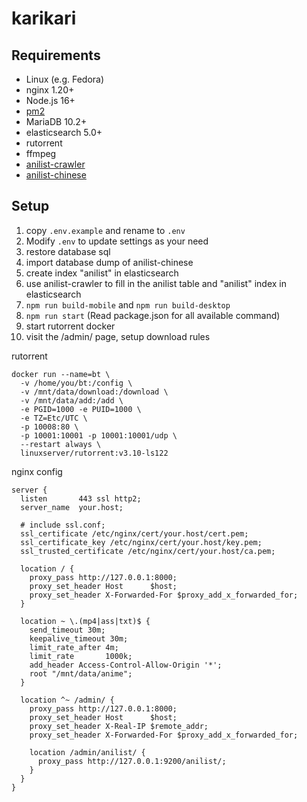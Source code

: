 # karikari

## Requirements

- Linux (e.g. Fedora)
- nginx 1.20+
- Node.js 16+
- [pm2](https://www.npmjs.com/package/pm2)
- MariaDB 10.2+
- elasticsearch 5.0+
- rutorrent
- ffmpeg
- [anilist-crawler](https://github.com/soruly/anilist-crawler)
- [anilist-chinese](https://github.com/soruly/anilist-chinese)

## Setup

1. copy `.env.example` and rename to `.env`
2. Modify `.env` to update settings as your need
3. restore database sql
4. import database dump of anilist-chinese
5. create index "anilist" in elasticsearch
5. use anilist-crawler to fill in the anilist table and "anilist" index in elasticsearch
6. `npm run build-mobile` and `npm run build-desktop`
7. `npm run start` (Read package.json for all available command)
8. start rutorrent docker
9. visit the /admin/ page, setup download rules

rutorrent
```
docker run --name=bt \
  -v /home/you/bt:/config \
  -v /mnt/data/download:/download \
  -v /mnt/data/add:/add \
  -e PGID=1000 -e PUID=1000 \
  -e TZ=Etc/UTC \
  -p 10008:80 \
  -p 10001:10001 -p 10001:10001/udp \
  --restart always \
  linuxserver/rutorrent:v3.10-ls122
```

nginx config
```
server {
  listen       443 ssl http2;
  server_name  your.host;

  # include ssl.conf;
  ssl_certificate /etc/nginx/cert/your.host/cert.pem;
  ssl_certificate_key /etc/nginx/cert/your.host/key.pem;
  ssl_trusted_certificate /etc/nginx/cert/your.host/ca.pem;

  location / {
    proxy_pass http://127.0.0.1:8000;
    proxy_set_header Host      $host;
    proxy_set_header X-Forwarded-For $proxy_add_x_forwarded_for;
  }

  location ~ \.(mp4|ass|txt)$ {
    send_timeout 30m;
    keepalive_timeout 30m;
    limit_rate_after 4m;
    limit_rate       1000k;
    add_header Access-Control-Allow-Origin '*';
    root "/mnt/data/anime";
  }

  location ^~ /admin/ {
    proxy_pass http://127.0.0.1:8000;
    proxy_set_header Host      $host;
    proxy_set_header X-Real-IP $remote_addr;
    proxy_set_header X-Forwarded-For $proxy_add_x_forwarded_for;

    location /admin/anilist/ {
      proxy_pass http://127.0.0.1:9200/anilist/;
    }
  }
}
```

